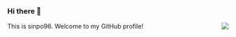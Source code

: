 ### Hi there 👋

<img align="right" src="https://github-readme-stats.vercel.app/api?username=sinpo96&count_private=true&show_icons=true&theme=dracula&show_owner=true" />

This is sinpo96. Welcome to my GitHub profile!
